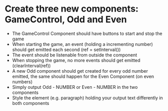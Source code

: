 # Create three new components: GameControl, Odd and Even
- The GameControl Component should have buttons to start and stop the game
- When starting the game, an event (holding a incrementing number) should get emitted each second (ref = setInterval())
- The event should be listenable from outside the component
- When stopping the game, no more events should get emitted (clearInterval(ref))
- A new Odd component should get created for every odd number emitted, the same should happen for the Even Component (on even numbers)
- Simply output Odd - NUMBER or Even - NUMBER in the two components
- Style the element (e.g. paragraph) holding your output text differently in both components
